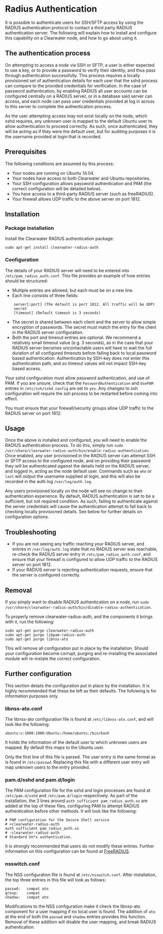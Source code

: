 # Radius Authentication

It is possible to authenticate users for SSH/SFTP access by using the RADIUS authentication protocol to contact a third party RADIUS authentication server. The following will explain how to install and configure this capability on a Clearwater node, and how to go about using it. 

## The authentication process

On attempting to access a node via SSH or SFTP, a user is either expected to use a key, or to provide a password to verify their identity, and thus pass through authentication successfully. This process requires a locally provisioned set of authentication details for each user that the sshd process can compare to the provided credentials for verification. In the case of password authentication, by enabling RADIUS all user accounts can be configured centrally on a RADIUS server, or in a database said server can access, and each node can pass user credentials provided at log in across to this server to complete the authentication process.

As the user attempting access may not exist locally on the node, which sshd requires, any unknown user is mapped to the default Ubuntu user to allow authentication to proceed correctly. As such, once authenticated, they will be acting as if they were the default user, but for auditing purposes it is the username provided at login that is recorded.

## Prerequisites

The following conditions are assumed by this process:

* Your nodes are running on Ubuntu 14.04.
* Your nodes have access to both Clearwater and Ubuntu repositories.
* Your SSH configuration allows password authentication and PAM (the correct configuration will be detailed below).
* You have access to a third-party RADIUS server (such as freeRADIUS).
* Your firewall allows UDP traffic to the above server on port 1812.

## Installation

### Package installation

Install the Clearwater RADIUS authentication package:

    sudo apt-get install clearwater-radius-auth

### Configuration

The details of your RADIUS server will need to be entered into `/etc/pam_radius_auth.conf`. This file provides an example of how entries should be structured:
* Multiple entries are allowed, but each must be on a new line.
* Each line consists of three fields:
```
    server[:port] (The default is port 1812. All traffic will be UDP)
    secret
    [timeout] (Default timeout is 3 seconds)
```

* The secret is shared between each client and the server to allow simple encryption of passwords. The secret must match the entry for the client in the RADIUS server configuration.
* Both the port and timeout entries are optional. We recommend a relatively small timeout value (e.g. 3 seconds), as in the case that your RADIUS server becomes uncontactable users will have to wait the full duration of all configured timeouts before falling back to local password based authentication. Authentication by SSH-key does not enter this authentication path, and so timeout values will not impact SSH-key based access.

Your sshd configuration must allow password authentication, and use of PAM. If you are unsure, check that the `PasswordAuthentication` and `UsePAM` entries in `/etc/ssh/sshd_config` are set to `yes`. Any changes to ssh configuration will require the ssh process to be restarted before coming into effect.

You must ensure that your firewall/security groups allow UDP traffic to the RADIUS server on port 1812. 

## Usage

Once the above is installed and configured, you will need to enable the RADIUS authentication process. To do this, simply run `sudo /usr/share/clearwater-radius-auth/bin/enable-radius-authentication`. Once enabled, any user provisioned in the RADIUS server can attempt SSH or SFTP access to the configured node, and on providing their password they will be authenticated against the details held on the RADIUS server, and logged in, acting as the node default user. Commands such as `who` or `last` will output the username supplied at login, and this will also be recorded in the auth log `/var/log/auth.log`.

Any users provisioned locally on the node will see no change to their authentication experience. By default, RADIUS authentication is set to be a sufficient, but not required condition. As such, failing to authenticate against the server credentials will cause the authentication attempt to fall back to checking locally provisioned details. See below for further details on configuration options.

## Troubleshooting

* If you are not seeing any traffic reaching your RADIUS server, and entries in `/var/log/auth.log` state that no RADIUS server was reachable, re-check the RADIUS server entry in `/etc/pam_radius_auth.conf`, and ensure that your firewall is configured to allow UDP traffic to the RADIUS server on port 1812.
* If your RADIUS server is rejecting authentication requests, ensure that the server is configured correctly. 

## Removal

If you simply want to disable RADIUS authentication on a node, run `sudo /usr/share/clearwater-radius-auth/bin/disable-radius-authentication`.

To properly remove clearwater-radius-auth, and the components it brings with it, run the following:

    sudo apt-get purge clearwater-radius-auth
    sudo apt-get purge libpam-radius-auth
    sudo apt-get purge libnss-ato

This will remove all configuration put in place by the installation. Should your configuration become corrupt, purging and re-installing the associated module will re-instate the correct configuration.

## Further configuration

This section details the configuration put in place by the installation. It is highly recommended that these be left as their defaults. The following is for information purposes only.

### libnss-ato.conf

The libnss-ato configuration file is found at `/etc/libnss-ato.conf`, and will look like the following:

    ubuntu:x:1000:1000:Ubuntu:/home/ubuntu:/bin/bash

It holds the information of the default user to which unknown users are mapped. By default this maps to the Ubuntu user.

Only the first line of this file is parsed. The user entry is the same format as is found in `/etc/passwd`. Replacing this file with a different user entry will map unknown users to the entry provided.

### pam.d/sshd and pam.d/login

The PAM configuration file for the sshd and login processes are found at `/etc/pam.d/sshd` and `/etc/pam.d/login` respectively. As part of the installation, the 3 lines around `auth sufficient pam_radius_auth.so` are added at the top of these files, configuring PAM to attempt RADIUS authentication before other methods. It will look like the following:

    # PAM configuration for the Secure Shell service
    # +clearwater-radius-auth
    auth sufficient pam_radius_auth.so
    # -clearwater-radius-auth
    # Standard Un*x authentication.
    
It is strongly recommended that users do not modify these entries. Further information on this configuration can be found at [FreeRADIUS](http://freeradius.org/pam_radius_auth/).

### nsswitch.conf

The NSS configuration file is found at `/etc/nsswitch.conf`. After installation, the top three entries in this file will look as follows:

    passwd:   compat ato
    group:    compat
    shadow:   compat ato

 Modifications to the NSS configuration make it check the libnss-ato component for a user mapping if no local user is found. The addition of `ato` at the end of both the `passwd` and `shadow` entries provides this function. Removal of these addition will disable the user mapping, and break RADIUS authentication.
